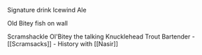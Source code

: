Signature drink
	Icewind Ale

Old Bitey fish on wall

Scramshackle
	Ol'Bitey the talking Knucklehead Trout
	Bartender - [[Scramsacks]] - History with [[Nasir]]

